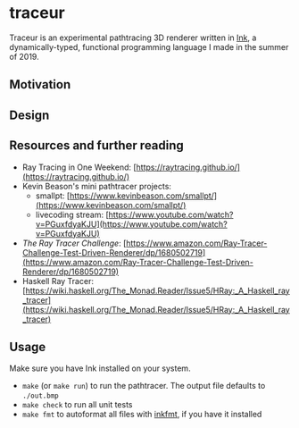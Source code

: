 # traceur

Traceur is an experimental pathtracing 3D renderer written in [Ink](https://github.com/thesephist/ink), a dynamically-typed, functional programming language I made in the summer of 2019.

## Motivation

## Design

## Resources and further reading

- Ray Tracing in One Weekend: [https://raytracing.github.io/](https://raytracing.github.io/)
- Kevin Beason's mini pathtracer projects:
    - smallpt: [https://www.kevinbeason.com/smallpt/](https://www.kevinbeason.com/smallpt/)
    - livecoding stream: [https://www.youtube.com/watch?v=PGuxfdyaKJU](https://www.youtube.com/watch?v=PGuxfdyaKJU)
- _The Ray Tracer Challenge_: [https://www.amazon.com/Ray-Tracer-Challenge-Test-Driven-Renderer/dp/1680502719](https://www.amazon.com/Ray-Tracer-Challenge-Test-Driven-Renderer/dp/1680502719)
- Haskell Ray Tracer: [https://wiki.haskell.org/The_Monad.Reader/Issue5/HRay:_A_Haskell_ray_tracer](https://wiki.haskell.org/The_Monad.Reader/Issue5/HRay:_A_Haskell_ray_tracer)

## Usage

Make sure you have Ink installed on your system.

- `make` (or `make run`) to run the pathtracer. The output file defaults to `./out.bmp`
- `make check` to run all unit tests
- `make fmt` to autoformat all files with [inkfmt](https://github.com/thesephist/inkfmt), if you have it installed
